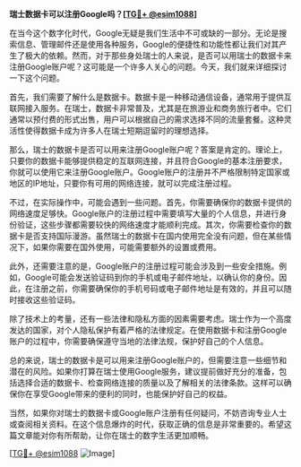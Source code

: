 **瑞士数据卡可以注册Google吗？[[TG💪+ @esim1088](https://t.me/s/esim1088)]**

在当今这个数字化时代，Google无疑是我们生活中不可或缺的一部分。无论是搜索信息、管理邮件还是使用各种服务，Google的便捷性和功能性都让我们对其产生了极大的依赖。然而，对于那些身处瑞士的人来说，是否可以用瑞士的数据卡来注册Google账户呢？这可能是一个许多人关心的问题。今天，我们就来详细探讨一下这个问题。

首先，我们需要了解什么是数据卡。数据卡是一种移动通信设备，通常用于提供互联网接入服务。在瑞士，数据卡非常普及，尤其是在旅游业和商务旅行者中。它们通常以预付费的形式出售，用户可以根据自己的需求选择不同的流量套餐。这种灵活性使得数据卡成为许多人在瑞士短期逗留时的理想选择。

那么，瑞士的数据卡是否可以用来注册Google账户呢？答案是肯定的。理论上，只要你的数据卡能够提供稳定的互联网连接，并且符合Google的基本注册要求，你就可以使用它来注册Google账户。Google账户的注册并不严格限制特定国家或地区的IP地址，只要你有可用的网络连接，就可以完成注册过程。

不过，在实际操作中，可能会遇到一些问题。首先，你需要确保你的数据卡提供的网络速度足够快。Google账户的注册过程中需要填写大量的个人信息，并进行身份验证，这些步骤都需要较快的网络速度才能顺利完成。其次，你需要检查你的数据卡是否支持国际漫游。虽然瑞士的数据卡在国内使用完全没有问题，但在某些情况下，如果你需要在国外使用，可能需要额外的设置或费用。

此外，还需要注意的是，Google账户的注册过程可能会涉及到一些安全措施。例如，Google可能会发送验证码到你的手机或电子邮件地址，以确认你的身份。因此，在注册之前，你需要确保你的手机号码或电子邮件地址是有效的，并且可以随时接收这些验证码。

除了技术上的考量，还有一些法律和隐私方面的因素需要考虑。瑞士作为一个高度发达的国家，对个人隐私保护有着严格的法律规定。在使用数据卡和注册Google账户的过程中，你需要确保遵守当地的法律法规，保护好自己的个人信息。

总的来说，瑞士的数据卡是可以用来注册Google账户的，但需要注意一些细节和潜在的风险。如果你打算在瑞士使用Google服务，建议提前做好充分的准备，包括选择合适的数据卡、检查网络连接的质量以及了解相关的法律条款。这样可以确保你在享受Google带来的便利的同时，也能保护好自己的权益。

当然，如果你对瑞士的数据卡或Google账户注册有任何疑问，不妨咨询专业人士或查阅相关资料。在这个信息爆炸的时代，获取正确的信息是非常重要的。希望这篇文章能对你有所帮助，让你在瑞士的数字生活更加顺畅。

[[TG💪+ @esim1088](https://t.me/s/esim1088) ![Image](https://i.postimg.cc/4NQfJmqS/Snipaste-2025-05-13-00-14-12.png)]